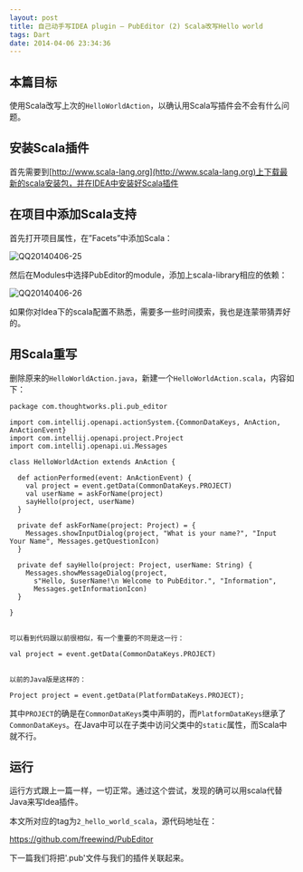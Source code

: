 ```yaml
---
layout: post
title: 自己动手写IDEA plugin – PubEditor (2) Scala改写Hello world
tags: Dart
date: 2014-04-06 23:34:36
---
```


## 本篇目标

使用Scala改写上次的`HelloWorldAction`，以确认用Scala写插件会不会有什么问题。

## 安装Scala插件

首先需要到[http://www.scala-lang.org](http://www.scala-lang.org)上下载最新的scala安装包，并在IDEA中安装好Scala插件

## 在项目中添加Scala支持

首先打开项目属性，在&#8221;Facets&#8221;中添加Scala：

![QQ20140406-25](http://freewind.me/wp-content/uploads/2014/04/QQ20140406-25.png)

然后在Modules中选择PubEditor的module，添加上scala-library相应的依赖：

![QQ20140406-26](http://freewind.me/wp-content/uploads/2014/04/QQ20140406-26.png)

如果你对Idea下的scala配置不熟悉，需要多一些时间摸索，我也是连蒙带猜弄好的。

## 用Scala重写

删除原来的`HelloWorldAction.java`，新建一个`HelloWorldAction.scala`，内容如下：

    package com.thoughtworks.pli.pub_editor

    import com.intellij.openapi.actionSystem.{CommonDataKeys, AnAction, AnActionEvent}
    import com.intellij.openapi.project.Project
    import com.intellij.openapi.ui.Messages

    class HelloWorldAction extends AnAction {

      def actionPerformed(event: AnActionEvent) {
        val project = event.getData(CommonDataKeys.PROJECT)
        val userName = askForName(project)
        sayHello(project, userName)
      }

      private def askForName(project: Project) = {
        Messages.showInputDialog(project, "What is your name?", "Input Your Name", Messages.getQuestionIcon)
      }

      private def sayHello(project: Project, userName: String) {
        Messages.showMessageDialog(project,
          s"Hello, $userName!\n Welcome to PubEditor.", "Information",
          Messages.getInformationIcon)
      }

    }
    

    可以看到代码跟以前很相似，有一个重要的不同是这一行：

    val project = event.getData(CommonDataKeys.PROJECT)
    

    以前的Java版是这样的：

    Project project = event.getData(PlatformDataKeys.PROJECT);

其中`PROJECT`的确是在`CommonDataKeys`类中声明的，而`PlatformDataKeys`继承了`CommonDataKeys`。在Java中可以在子类中访问父类中的`static`属性，而Scala中就不行。

## 运行

运行方式跟上一篇一样，一切正常。通过这个尝试，发现的确可以用scala代替Java来写Idea插件。

本文所对应的tag为`2_hello_world_scala`，源代码地址在：

https://github.com/freewind/PubEditor

下一篇我们将把'.pub'文件与我们的插件关联起来。
